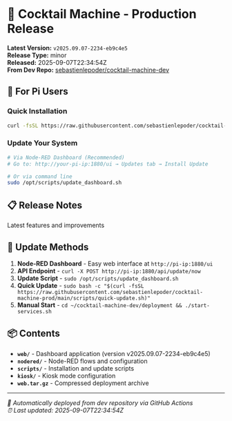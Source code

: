 # 🍹 Cocktail Machine - Production Release

**Latest Version:** `v2025.09.07-2234-eb9c4e5`  
**Release Type:** minor  
**Released:** 2025-09-07T22:34:54Z  
**From Dev Repo:** [sebastienlepoder/cocktail-machine-dev](https://github.com/sebastienlepoder/cocktail-machine-dev)

## 🚀 For Pi Users

### Quick Installation
```bash
curl -fsSL https://raw.githubusercontent.com/sebastienlepoder/cocktail-machine-prod/main/scripts/setup-ultimate.sh | bash
```

### Update Your System
```bash
# Via Node-RED Dashboard (Recommended)
# Go to: http://your-pi-ip:1880/ui → Updates tab → Install Update

# Or via command line
sudo /opt/scripts/update_dashboard.sh
```

## 📋 Release Notes

Latest features and improvements

## 🔄 Update Methods

1. **Node-RED Dashboard** - Easy web interface at `http://pi-ip:1880/ui`
2. **API Endpoint** - `curl -X POST http://pi-ip:1880/api/update/now`  
3. **Update Script** - `sudo /opt/scripts/update_dashboard.sh`
4. **Quick Update** - `sudo bash -c "$(curl -fsSL https://raw.githubusercontent.com/sebastienlepoder/cocktail-machine-prod/main/scripts/quick-update.sh)"`
5. **Manual Start** - `cd ~/cocktail-machine-dev/deployment && ./start-services.sh`

## 📦 Contents

- **`web/`** - Dashboard application (version v2025.09.07-2234-eb9c4e5)
- **`nodered/`** - Node-RED flows and configuration
- **`scripts/`** - Installation and update scripts  
- **`kiosk/`** - Kiosk mode configuration
- **`web.tar.gz`** - Compressed deployment archive

---

*🤖 Automatically deployed from dev repository via GitHub Actions*  
*⏰ Last updated: 2025-09-07T22:34:54Z*
